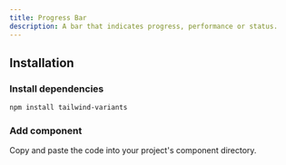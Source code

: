 ```yaml
---
title: Progress Bar
description: A bar that indicates progress, performance or status.
---
```


<ComponentPreview name="ProgressBar" />

## Installation

<Steps>

### Install dependencies

```bash
npm install tailwind-variants
```

### Add component

Copy and paste the code into your project's component directory.

<ComponentCode name="ProgressBar" type="ui" />

</Steps>
